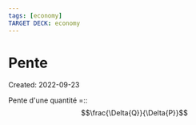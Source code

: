 ```yaml
---
tags: [economy]
TARGET DECK: economy
---
```

# Pente
Created: 2022-09-23

Pente d'une quantité =:: $$\frac{\Delta{Q}}{\Delta{P}}$$
<!--SR:!2024-09-07,499,310-->
